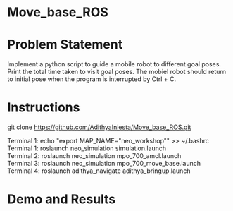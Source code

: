 # Move_base_ROS
# Problem Statement
Implement a python script to guide a mobile robot to different goal poses. 
Print the total time taken to visit goal poses. 
The mobiel robot should return to initial pose when the program is interrupted by Ctrl + C. 

# Instructions 
git clone https://github.com/AdithyaIniesta/Move_base_ROS.git <br>

Terminal 1: echo "export MAP_NAME="neo_workshop"" >> ~/.bashrc <br>
Terminal 1: roslaunch neo_simulation simulation.launch <br>
Terminal 2: roslaunch neo_simulation mpo_700_amcl.launch <br>
Terminal 3: roslaunch neo_simulation mpo_700_move_base.launch <br>
Terminal 4: roslaunch adithya_navigate adithya_bringup.launch <br>

# Demo and Results
